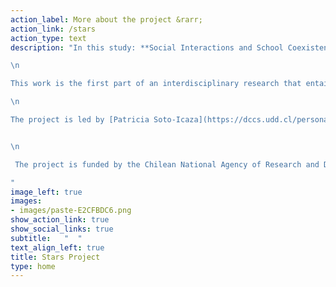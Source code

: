 ```yaml
---
action_label: More about the project &rarr;
action_link: /stars
action_type: text
description: "In this study: **Social Interactions and School Coexistence in Public Elementary Schools’ Neurodiverse Classrooms**  we aim to better understand the role of neurodiversity in social relationships in educational contexts.

\n

This work is the first part of an interdisciplinary research that entails a Multilevel approach, i.e. , the group level analysis, the individual level analysis, and the brain level analysis. 

\n 

The project is led by [Patricia Soto-Icaza](https://dccs.udd.cl/persona/patricia-soto-icaza/) researcher at the   Laboratory In Social Neuroscience at The Research Center for Social Complexity (CICS *in spanish*), Goverment Faculty, Universidad del Desarrollo, Chile.


\n 

 The project is funded by the Chilean National Agency of Research and Development (in spanish, ANID -Agencia Nacional de Investigación y Desarrollo) *PAI project folio 7719004*. 

"
image_left: true
images:
- images/paste-E2CFBDC6.png
show_action_link: true
show_social_links: true
subtitle:   "  "
text_align_left: true
title: Stars Project
type: home
---
```

